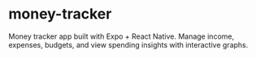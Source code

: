 # money-tracker
Money tracker app built with Expo + React Native. Manage income, expenses, budgets, and view spending insights with interactive graphs.
